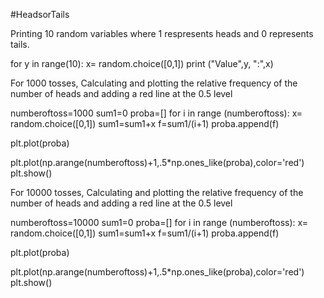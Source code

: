 #HeadsorTails

Printing 10 random variables where 1 respresents heads and 0 represents tails. 

for y in range(10):
    x= random.choice([0,1])
    print ("Value",y, ":",x)
        
        
For 1000 tosses, Calculating and plotting the relative frequency of the number of heads and adding a red line at the 0.5 level
    
numberoftoss=1000
sum1=0
proba=[]
for i in range (numberoftoss):
    x= random.choice([0,1])
    sum1=sum1+x
    f=sum1/(i+1)
    proba.append(f)
        
plt.plot(proba)

plt.plot(np.arange(numberoftoss)+1,.5*np.ones_like(proba),color='red')
plt.show()
 
For 10000 tosses, Calculating and plotting the relative frequency of the number of heads and adding a red line at the 0.5 level

numberoftoss=10000
sum1=0
proba=[]
for i in range (numberoftoss):
    x= random.choice([0,1])
    sum1=sum1+x
    f=sum1/(i+1)
    proba.append(f)
        
plt.plot(proba)

plt.plot(np.arange(numberoftoss)+1,.5*np.ones_like(proba),color='red')
plt.show()
